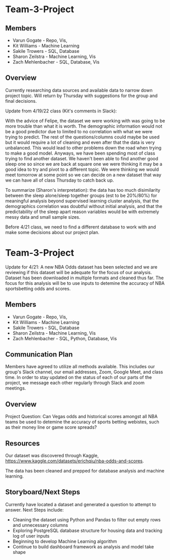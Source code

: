 
# Team-3-Project

## Members
- Varun Gogate - Repo, Vis, 
- Kit Williams - Machine Learning
- Sakile Trowers - SQL, Database
- Sharon Zeilstra - Machine Learning, Vis
- Zach Mehlenbacher - SQL, Database, Vis

## Overview

Currently researching data sources and available data to narrow down project topic. Will return by Thursday with suggestions for the group and final decisions.

Update from 4/19/22 class (Kit's comments in Slack):

With the advice of Felipe, the dataset we were working with was going to be more trouble than what it is worth. The demographic information would not be a good predictor due to limited to no correlation with what we were trying to predict. The rest of the questions/columns could maybe be used but it would require a lot of cleaning and even after that the data is very unbalanced. This would lead to other problems down the road when trying to make a good model. Anyways, we have been spending most of class trying to find another dataset. We haven't been able to find another good sleep one so since we are back at square one we were thinking it may be a good idea to try and pivot to a different topic. We were thinking we would meet tomorrow at some point so we can decide on a new dataset that way we can have all of class Thursday to catch back up.

To summarize (Sharon's interpretation):  the data has too much disimilarity between the sleep alone/sleep together groups (est to be 20%/80%) for meaningful analysis beyond supervised learning cluster analysis, that the demographics correlation was doubtful without initial analysis, and that the predictability of the sleep apart reason variables would be with extremely messy data and small sample sizes.

Before 4/21 class, we need to find a different database to work with and make some decisions about our project plan.

# Team-3-Project

Update for 4/21: A new NBA Odds dataset has been selected and we are reviewing if this dataset will be adequate for the focus of our analysis.  
Dataset has been downloaded in multiple formats and cleaned thus far.  The focus for this analysis will be to use inputs to detemine the accuracy of NBA sportsbetting odds and scores. 

## Members
- Varun Gogate - Repo, Vis, 
- Kit Williams - Machine Learning
- Sakile Trowers - SQL, Database
- Sharon Zeilstra - Machine Learning, Vis
- Zach Mehlenbacher - SQL, Python, Database, Vis

## Communication Plan

Members have agreed to utilize all methods available. This includes our group's Slack channel, our email addresses, Zoom, Google Meet, and class time. In order to stay updated on the status of each of our parts of the project, we message each other regularly through Slack and zoom meetings.

## Overview

Project Question: Can Vegas odds and historical scores amongst all NBA teams be used to detemine the accuracy of sports betting webistes, such as their money line or game score spreads?

## Resources

Our dataset was discovered through Kaggle, https://www.kaggle.com/datasets/erichqiu/nba-odds-and-scores.

The data has been cleaned and prepped for database analysis and machine learning.

## Storyboard/Next Steps

Currently have located a dataset and generated a question to attempt to answer.
Next Steps include:
- Cleaning the dataset using Python and Pandas to filter out empty rows and unnecessary columns
- Exploring PostgreSQL database structure for housing data and tracking log of user inputs
- Beginning to develop Machine Learning algorithm
- Continue to build dashboard framework as analysis and model take shape

